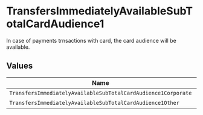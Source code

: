 # TransfersImmediatelyAvailableSubTotalCardAudience1

In case of payments trnsactions with card, the card audience will be available.


## Values

| Name                                                          | Value                                                         |
| ------------------------------------------------------------- | ------------------------------------------------------------- |
| `TransfersImmediatelyAvailableSubTotalCardAudience1Corporate` | corporate                                                     |
| `TransfersImmediatelyAvailableSubTotalCardAudience1Other`     | other                                                         |